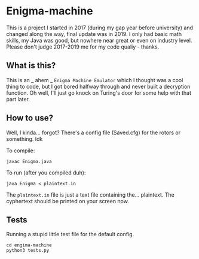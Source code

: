 # Enigma-machine

This is a project I started in 2017 (during my gap year before university) and changed along the way, final update was in 2019.
I only had basic math skills, my Java was good, but nowhere near great or even on industry level.
Please don't judge 2017-2019 me for my code qualiy - thanks.

## What is this?

This is an _ ahem _ `Enigma Machine Emulator` which I thought was a cool thing to code, but I got bored halfway through and never built a decryption function.
Oh well, I'll just go knock on Turing's door for some help with that part later.

## How to use?

Well, I kinda... forgot? There's a config file (Saved.cfg) for the rotors or something. Idk

To compile:

```cd enigma-machine
javac Enigma.java
```

To run (after you compiled duh):

```cd enigma-machine
java Enigma < plaintext.in
```

The `plaintext.in` file is just a text file containing the... plaintext.
The cyphertext should be printed on your screen now.

## Tests

Running a stupid little test file for the default config.

```
cd engima-machine
python3 tests.py
```
